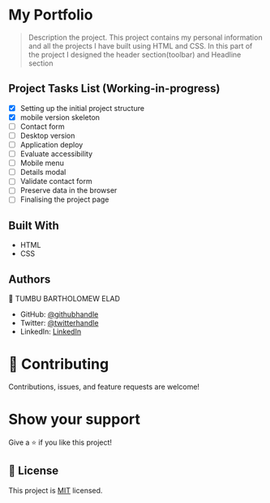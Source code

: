 # My Portfolio

> Description the project.
> This project contains my personal information and all the projects I have built using HTML and CSS.
> In this part of the project I designed the header section(toolbar) and Headline section

## Project Tasks List (Working-in-progress)

- [x] Setting up the initial project structure
- [x] mobile version skeleton
- [ ] Contact form
- [ ] Desktop version
- [ ] Application deploy
- [ ] Evaluate accessibility
- [ ] Mobile menu
- [ ] Details modal
- [ ] Validate contact form
- [ ] Preserve data in the browser
- [ ] Finalising the project page

## Built With

- HTML
- CSS

## Authors

👤 TUMBU BARTHOLOMEW ELAD

- GitHub: [@githubhandle](https://github.com/elad237)
- Twitter: [@twitterhandle](https://twitter.com/Elad59380989)
- LinkedIn: [LinkedIn](https://www.linkedin.com/in/tumbu-elad-896ab2183/)

# 🤝 Contributing

Contributions, issues, and feature requests are welcome!

# Show your support

Give a ⭐️ if you like this project!

## 📝 License

This project is [MIT](./LICENSE) licensed.
